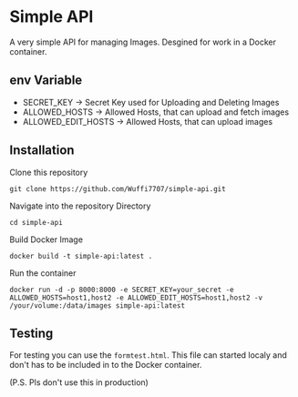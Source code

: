 # Simple API
A very simple API for managing Images. Desgined for work in a Docker container.

## env Variable
- SECRET_KEY -> Secret Key used for Uploading and Deleting Images
- ALLOWED_HOSTS -> Allowed Hosts, that can upload and fetch images
- ALLOWED_EDIT_HOSTS -> Allowed Hosts, that can upload images

## Installation
Clone this repository
```
git clone https://github.com/Wuffi7707/simple-api.git
```

Navigate into the repository Directory
```
cd simple-api
```

Build Docker Image
```
docker build -t simple-api:latest .
```

Run the container
```
docker run -d -p 8000:8000 -e SECRET_KEY=your_secret -e ALLOWED_HOSTS=host1,host2 -e ALLOWED_EDIT_HOSTS=host1,host2 -v /your/volume:/data/images simple-api:latest
```

## Testing
For testing you can use the `formtest.html`. This file can started localy and don't has to be included in to the Docker container.

(P.S. Pls don't use this in production)
